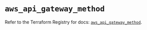 # `aws_api_gateway_method`

Refer to the Terraform Registry for docs: [`aws_api_gateway_method`](https://registry.terraform.io/providers/hashicorp/aws/5.42.0/docs/resources/api_gateway_method).
